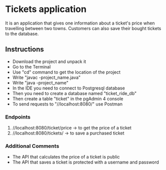 # Tickets application
It is an application that gives one information about a ticket's
price when travelling between two towns. Customers can also
save their bought tickets to the database. 
## Instructions
- Download the project and unpack it
- Go to the Terminal
- Use "cd" command to get the location of the project
- Write "javac -project_name.java"
- Write "java -project_name"
- In the IDE you need to connect to Postgresql database
- Then you need to create a database named "ticket_ride_db"
- Then create a table "ticket" in the pgAdmin 4 console
- To send requests to "//localhost:8080/" use Postman
### Endpoints
1. //localhost:8080/ticket/price -> to get the price of a ticket
2. //localhost:8080/tickets/ -> to save a purchased ticket
### Additional Comments
* The API that calculates the price of a ticket is public
* The API that saves a ticket is protected with a username and password